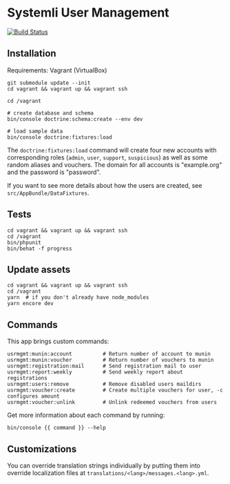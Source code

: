 # Systemli User Management

[![Build Status](https://travis-ci.org/systemli/user-management.svg?branch=master)](https://travis-ci.org/systemli/user-management)

## Installation

Requirements: Vagrant (VirtualBox)

    git submodule update --init
    cd vagrant && vagrant up && vagrant ssh

    cd /vagrant
    
    # create database and schema
    bin/console doctrine:schema:create --env dev
    
    # load sample data
    bin/console doctrine:fixtures:load

The `doctrine:fixtures:load` command will create four new accounts with
corresponding roles (`admin`, `user`, `support`, `suspicious`) as well
as some random aliases and vouchers. The domain for all accounts is
"example.org" and the password is "password".

If you want to see more details about how the users are created, see
`src/AppBundle/DataFixtures`.

## Tests

    cd vagrant && vagrant up && vagrant ssh
    cd /vagrant
    bin/phpunit
    bin/behat -f progress

## Update assets

    cd vagrant && vagrant up && vagrant ssh
    cd /vagrant
    yarn  # if you don't already have node_modules
    yarn encore dev

## Commands

This app brings custom commands:

    usrmgmt:munin:account          # Return number of account to munin
    usrmgmt:munin:voucher          # Return number of vouchers to munin
    usrmgmt:registration:mail      # Send registration mail to user
    usrmgmt:report:weekly          # Send weekly report about registrations
    usrmgmt:users:remove           # Remove disabled users maildirs
    usrmgmt:voucher:create         # Create multiple vouchers for user, -c configures amount
    usrmgmt:voucher:unlink         # Unlink redeemed vouchers from users
    
Get more information about each command by running:

    bin/console {{ command }} --help

## Customizations

You can override translation strings individually by putting them into
override localization files at `translations/<lang>/messages.<lang>.yml`.

